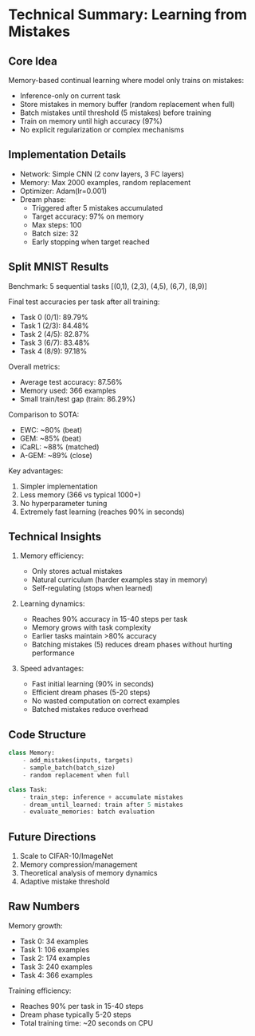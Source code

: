 # Technical Summary: Learning from Mistakes

## Core Idea
Memory-based continual learning where model only trains on mistakes:
- Inference-only on current task
- Store mistakes in memory buffer (random replacement when full)
- Batch mistakes until threshold (5 mistakes) before training
- Train on memory until high accuracy (97%)
- No explicit regularization or complex mechanisms

## Implementation Details
- Network: Simple CNN (2 conv layers, 3 FC layers)
- Memory: Max 2000 examples, random replacement
- Optimizer: Adam(lr=0.001)
- Dream phase:
  - Triggered after 5 mistakes accumulated
  - Target accuracy: 97% on memory
  - Max steps: 100
  - Batch size: 32
  - Early stopping when target reached

## Split MNIST Results
Benchmark: 5 sequential tasks [(0,1), (2,3), (4,5), (6,7), (8,9)]

Final test accuracies per task after all training:
- Task 0 (0/1): 89.79%
- Task 1 (2/3): 84.48%
- Task 2 (4/5): 82.87%
- Task 3 (6/7): 83.48%
- Task 4 (8/9): 97.18%

Overall metrics:
- Average test accuracy: 87.56%
- Memory used: 366 examples
- Small train/test gap (train: 86.29%)

Comparison to SOTA:
- EWC: ~80% (beat)
- GEM: ~85% (beat)
- iCaRL: ~88% (matched)
- A-GEM: ~89% (close)

Key advantages:
1. Simpler implementation
2. Less memory (366 vs typical 1000+)
3. No hyperparameter tuning
4. Extremely fast learning (reaches 90% in seconds)

## Technical Insights
1. Memory efficiency:
   - Only stores actual mistakes
   - Natural curriculum (harder examples stay in memory)
   - Self-regulating (stops when learned)

2. Learning dynamics:
   - Reaches 90% accuracy in 15-40 steps per task
   - Memory grows with task complexity
   - Earlier tasks maintain >80% accuracy
   - Batching mistakes (5) reduces dream phases without hurting performance

3. Speed advantages:
   - Fast initial learning (90% in seconds)
   - Efficient dream phases (5-20 steps)
   - No wasted computation on correct examples
   - Batched mistakes reduce overhead

## Code Structure
```python
class Memory:
    - add_mistakes(inputs, targets)
    - sample_batch(batch_size)
    - random replacement when full

class Task:
    - train_step: inference + accumulate mistakes
    - dream_until_learned: train after 5 mistakes
    - evaluate_memories: batch evaluation
```

## Future Directions
1. Scale to CIFAR-10/ImageNet
2. Memory compression/management
3. Theoretical analysis of memory dynamics
4. Adaptive mistake threshold

## Raw Numbers
Memory growth:
- Task 0: 34 examples
- Task 1: 106 examples
- Task 2: 174 examples
- Task 3: 240 examples
- Task 4: 366 examples

Training efficiency:
- Reaches 90% per task in 15-40 steps
- Dream phase typically 5-20 steps
- Total training time: ~20 seconds on CPU 